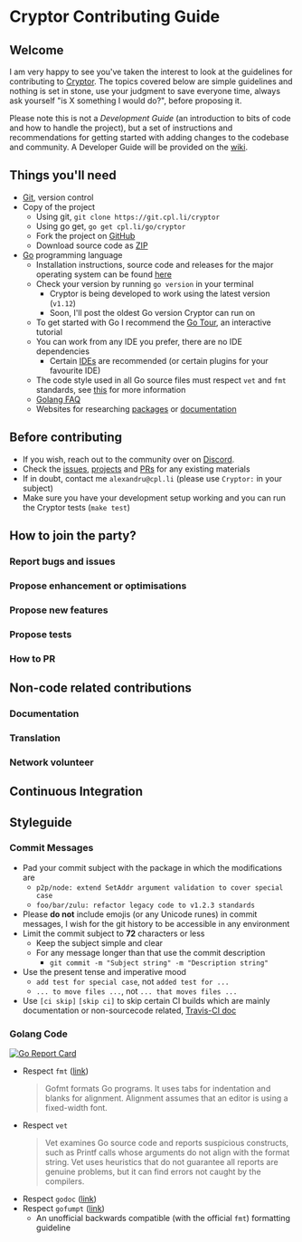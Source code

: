 # Cryptor Contributing Guide

## Welcome

I am very happy to see you've taken the interest to look at the guidelines for contributing to [Cryptor](git.cpl.li/cryptor). The topics covered below are simple guidelines and nothing is set in stone, use your judgment to save everyone time, always ask yourself "is X something I would do?", before proposing it.

Please note this is not a *Development Guide* (an introduction to bits of code and how to handle the project), but a set of instructions and recommendations for getting started with adding changes to the codebase and community. A Developer Guide will be provided on the [wiki](https://github.com/cpl/cryptor/wiki).

## Things you'll need

* [Git](https://git-scm.com), version control
* Copy of the project
  * Using git, `git clone https://git.cpl.li/cryptor`
  * Using go get, `go get cpl.li/go/cryptor`
  * Fork the project on [GitHub](https://git.cpl.li/cryptor)
  * Download source code as [ZIP](https://github.com/cpl/cryptor/archive/master.zip)
* [Go](https://golang.org) programming language
  * Installation instructions, source code and releases for the major operating system can be found [here](https://golang.org/doc/install)
  * Check your version by running `go version` in your terminal
    * Cryptor is being developed to work using the latest version (`v1.12`)
    * Soon, I'll post the oldest Go version Cryptor can run on
  * To get started with Go I recommend the [Go Tour](https://tour.golang.org/), an interactive tutorial
  * You can work from any IDE you prefer, there are no IDE dependencies
    * Certain [IDEs](https://golang.org/doc/editors.html) are recommended (or certain plugins for your favourite IDE)
  * The code style used in all Go source files must respect `vet` and `fmt` standards, see [this](https://golang.org/doc/effective_go.html) for more information
  * [Golang FAQ](https://golang.org/doc/faq)
  * Websites for researching [packages](https://golang.org/pkg/) or [documentation](https://godoc.org)

## Before contributing

* If you wish, reach out to the community over on [Discord](https://discord.gg/vGQ76Uz). 
* Check the [issues](https://github.com/cpl/cryptor/issues), [projects](https://github.com/cpl/cryptor/projects) and [PRs](https://github.com/cpl/cryptor/pulls) for any existing materials
* If in doubt, contact me `alexandru@cpl.li` (please use `Cryptor:` in your subject)
* Make sure you have your development setup working and you can run the Cryptor tests (`make test`)

## How to join the party?

### Report bugs and issues

### Propose enhancement or optimisations

### Propose new features

### Propose tests

### How to PR

## Non-code related contributions

### Documentation

### Translation

### Network volunteer

## Continuous Integration

## Styleguide

### Commit Messages

* Pad your commit subject with the package in which the modifications are
  * `p2p/node: extend SetAddr argument validation to cover special case`
  * `foo/bar/zulu: refactor legacy code to v1.2.3 standards`
* Please **do not** include emojis (or any Unicode runes) in commit messages, I wish for the git history to be accessible in any environment
* Limit the commit subject to **72** characters or less
  * Keep the subject simple and clear
  * For any message longer than that use the commit description
    * `git commit -m "Subject string" -m "Description string"`
* Use the present tense and imperative mood
  * `add test for special case`, not `added test for ...`
  * `... to move files ...`, not `... that moves files ...`
* Use `[ci skip]` `[skip ci]` to skip certain CI builds which are mainly documentation or non-sourcecode related, [Travis-CI doc](https://docs.travis-ci.com/user/customizing-the-build/#skipping-a-build)

### Golang Code

[![Go Report Card](https://goreportcard.com/badge/cpl.li/go/cryptor)](https://goreportcard.com/report/cpl.li/go/cryptor)

* Respect `fmt` ([link](https://golang.org/doc/effective_go.html#formatting))
  >Gofmt formats Go programs. It uses tabs for indentation and blanks for
  >alignment. Alignment assumes that an editor is using a fixed-width font.
* Respect `vet`
  > Vet examines Go source code and reports suspicious constructs, such as
  > Printf calls whose arguments do not align with the format string. Vet uses
  > heuristics that do not guarantee all reports are genuine problems, but it
  > can find errors not caught by the compilers.
* Respect `godoc` ([link](https://golang.org/doc/effective_go.html#commentary))
* Respect `gofumpt` ([link](https://github.com/mvdan/gofumpt))
  * An unofficial backwards compatible (with the official `fmt`) formatting guideline

